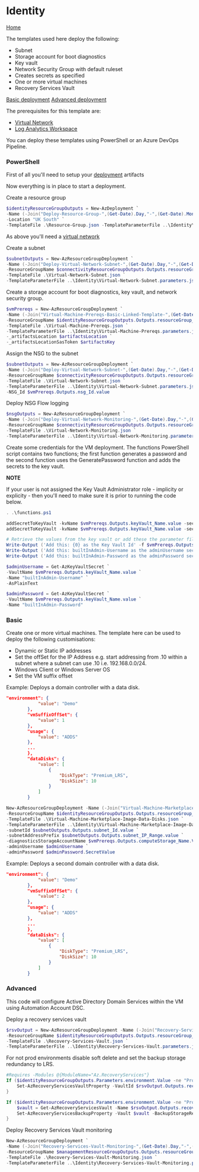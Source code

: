 # Identity 

[Home](../readme.md)

The templates used here deploy the following:

* Subnet
* Storage account for boot diagnostics
* Key vault
* Network Security Group with default ruleset
* Creates secrets as specified
* One or more virtual machines
* Recovery Services Vault 

[Basic deployment](#basic) 
[Advanced deployment](#advanced)

The prerequisites for this template are: 

* [Virtual Network](../Connectivity/readme.md)
* [Log Analytics Workspace](../Management/readme.md)

You can deploy these templates using PowerShell or an Azure DevOps Pipeline. 

### PowerShell

First of all you'll need to setup your [deployment](../Deploy/readme.md) artifacts

Now everything is in place to start a deployment.

Create a resource group

```powershell
$identityResourceGroupOutputs = New-AzDeployment `
-Name (-Join("Deploy-Resource-Group-",(Get-Date).Day,"-",(Get-Date).Month,"-",(Get-Date).Year,"-",(Get-Date).Hour,(Get-Date).Minute))`
-Location "UK South" `
-TemplateFile .\Resource-Group.json -TemplateParameterFile ..\Identity\Resource-Group.parameters.json
```

As above you'll need a [virtual network](../Connectivity/readme.md)

Create a subnet

```powershell
$subnetOutputs = New-AzResourceGroupDeployment `
-Name (-Join("Deploy-Virtual-Network-Subnet-",(Get-Date).Day,"-",(Get-Date).Month,"-",(Get-Date).Year,"-",(Get-Date).Hour,(Get-Date).Minute)) `
-ResourceGroupName $connectivityResourceGroupOutputs.Outputs.resourceGroup_Name.value `
-TemplateFile .\Virtual-Network-Subnet.json `
-TemplateParameterFile ..\Identity\Virtual-Network-Subnet.parameters.json
```

Create a storage account for boot diagnostics, key vault, and network security group.

```powershell
$vmPrereqs = New-AzResourceGroupDeployment `
-Name (-Join("Virtual-Machine-Prereqs-Basic-Linked-Template-",(Get-Date).Day,"-",(Get-Date).Month,"-",(Get-Date).Year,"-",(Get-Date).Hour,(Get-Date).Minute)) `
-ResourceGroupName $identityResourceGroupOutputs.Outputs.resourceGroup_Name.value `
-TemplateFile .\Virtual-Machine-Prereqs.json `
-TemplateParameterFile ..\Identity\Virtual-Machine-Prereqs.parameters.json `
-_artifactsLocation $artifactsLocation `
-_artifactsLocationSasToken $artifactsKey
```

Assign the NSG to the subnet

```powershell
$subnetOutputs = New-AzResourceGroupDeployment `
-Name (-Join("Deploy-Virtual-Network-Subnet-",(Get-Date).Day,"-",(Get-Date).Month,"-",(Get-Date).Year,"-",(Get-Date).Hour,(Get-Date).Minute)) `
-ResourceGroupName $connectivityResourceGroupOutputs.Outputs.resourceGroup_Name.value `
-TemplateFile .\Virtual-Network-Subnet.json `
-TemplateParameterFile ..\Identity\Virtual-Network-Subnet.parameters.json `
-NSG_Id $vmPrereqs.Outputs.nsg_Id.value
```

Deploy NSG Flow logging

```powershell
$nsgOutputs = New-AzResourceGroupDeployment `
-Name (-Join("Deploy-Virtual-Network-Monitoring-",(Get-Date).Day,"-",(Get-Date).Month,"-",(Get-Date).Year,"-",(Get-Date).Hour,(Get-Date).Minute)) `
-ResourceGroupName $connectivityResourceGroupOutputs.Outputs.resourceGroup_Name.value `
-TemplateFile .\Virtual-Network-Monitoring.json `
-TemplateParameterFile ..\Identity\Virtual-Network-Monitoring.parameters.json
```

Create some credentials for the VM deployment. The functions PowerShell script contains two functions; the first function generates a password and the second function uses the GeneratePassword function and adds the secrets to the key vault. 

**NOTE**

If your user is not assigned the Key Vault Administrator role - implicity or explicity - then you'll need to make sure it is prior to running the code below.

```powershell
. .\functions.ps1

addSecretToKeyVault -kvName $vmPrereqs.Outputs.keyVault_Name.value -secretName "builtInAdmin-Username" -secretType "Username" -secretValue "local_admin"
addSecretToKeyVault -kvName $vmPrereqs.Outputs.keyVault_Name.value -secretName "builtInAdmin-Password" -secretType "Password"

# Retrieve the values from the key vault or add these the parameter file
Write-Output ('Add this: {0} as the Key Vault Id' -f $vmPrereqs.Outputs.keyVault_Id.value)
Write-Output ('Add this: builtInAdmin-Username as the adminUsername secret name')
Write-Output ('Add this: builtInAdmin-Password as the adminPassword secret name')

$adminUsername = Get-AzKeyVaultSecret `
-VaultName $vmPrereqs.Outputs.keyVault_Name.value `
-Name "builtInAdmin-Username" `
-AsPlainText

$adminPassword = Get-AzKeyVaultSecret `
-VaultName $vmPrereqs.Outputs.keyVault_Name.value `
-Name "builtInAdmin-Password"
```

### <a name="basic"></a>Basic 

Create one or more virtual machines. The template here can be used to deploy the following customisations:

* Dynamic or Static IP addresses
* Set the offSet for the IP Address e.g. start addressing from .10 within a subnet where a subnet can use .10 i.e. 192.168.0.0/24.
* Windows Client or Windows Server OS
* Set the VM suffix offset

Example: Deploys a domain controller with a data disk.

```json
"environment": {
            "value": "Demo"
        },
        "vmSuffixOffSet": {
            "value": 1
        },
        "usage": {
            "value": "ADDS"
        },
        ...
        },
        "dataDisks": {
            "value": [
                {
                    "DiskType": "Premium_LRS",
                    "DiskSize": 10
                }
            ]
        }
```

```powershell
New-AzResourceGroupDeployment -Name (-Join("Virtual-Machine-Marketplace-Image-",(Get-Date).Day,"-",(Get-Date).Month,"-",(Get-Date).Year,"-",(Get-Date).Hour,(Get-Date).Minute)) `
-ResourceGroupName $identityResourceGroupOutputs.Outputs.resourceGroup_Name.value `
-TemplateFile .\Virtual-Machine-Marketplace-Image-Data-Disks.json `
-TemplateParameterFile ..\Identity\Virtual-Machine-Marketplace-Image-Data-Disk-1.parameters.json `
-subnetId $subnetOutputs.Outputs.subnet_Id.value `
-subnetAddressPrefix $subnetOutputs.Outputs.subnet_IP_Range.value `
-diagnosticsStorageAccountName $vmPrereqs.Outputs.computeStorage_Name.Value `
-adminUsername $adminUsername `
-adminPassword $adminPassword.SecretValue
```

Example: Deploys a second domain controller with a data disk.

```json
"environment": {
            "value": "Demo"
        },
        "vmSuffixOffSet": {
            "value": 2
        },
        "usage": {
            "value": "ADDS"
        },
        ...
        },
        "dataDisks": {
            "value": [
                {
                    "DiskType": "Premium_LRS",
                    "DiskSize": 10
                }
            ]
        }
```

###  <a name="advanced"></a>Advanced

This code will configure Active Directory Domain Services within the VM using Automation Account DSC.


Deploy a recovery services vault 

```powershell
$rsvOutput = New-AzResourceGroupDeployment -Name (-Join("Recovery-Services-Vault-",(Get-Date).Day,"-",(Get-Date).Month,"-",(Get-Date).Year,"-",(Get-Date).Hour,(Get-Date).Minute)) `
-ResourceGroupName $identityResourceGroupOutputs.Outputs.resourceGroup_Name.value `
-TemplateFile .\Recovery-Services-Vault.json `
-TemplateParameterFile ..\Identity\Recovery-Services-Vault.parameters.json
```

For not prod environments disable soft delete and set the backup storage redundancy to LRS.

```powershell
#Requires -Modules @{ModuleName="Az.RecoveryServices"}
If ($identityResourceGroupOutputs.Parameters.environment.Value -ne "Prod"){
    Set-AzRecoveryServicesVaultProperty -VaultId $rsvOutput.Outputs.recoveryServicesVault_Id.value -SoftDeleteFeatureState Disable
}

If ($identityResourceGroupOutputs.Parameters.environment.Value -ne "Prod"){
    $vault = Get-AzRecoveryServicesVault -Name $rsvOutput.Outputs.recoveryServicesVault_Id.Value.split('/')[8]
    Set-AzRecoveryServicesBackupProperty -Vault $vault -BackupStorageRedundancy LocallyRedundant
}
```

Deploy Recovery Services Vault monitoring

```powershell
New-AzResourceGroupDeployment `
-Name (-Join("Recovery-Services-Vault-Monitoring-",(Get-Date).Day,"-",(Get-Date).Month,"-",(Get-Date).Year,"-",(Get-Date).Hour,(Get-Date).Minute)) `
-ResourceGroupName $managementResourceGroupOutputs.Outputs.resourceGroup_Name.value `
-TemplateFile .\Recovery-Services-Vault-Monitoring.json `
-TemplateParameterFile ..\Identity\Recovery-Services-Vault-Monitoring.parameters.json
```